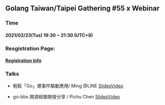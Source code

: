 ## Golang Taiwan/Taipei Gathering #55 x Webinar

### Time

#### 2021/02/23(Tus) 19:30 ~ 21:30  (UTC+8)

### Resgistration Page:

#### [Registration Info](https://www.meetup.com/golang-taipei-meetup/events/276423744/)

### Talks

- 輕鬆「Go」建事件驅動應用/ Ming @LINE [Slides](https://speakerdeck.com/line_developers_tw2/20210223-golang-meetup-qing-song-go-jian-shi-jian-qu-dong-ying-yong)[Video](https://www.youtube.com/watch?v=fa3fSfoZmPY)

- go-bbs 開源經驗開發分享 / Pichu Chen [Slides]()[Video](https://youtu.be/fa3fSfoZmPY?t=3165)

